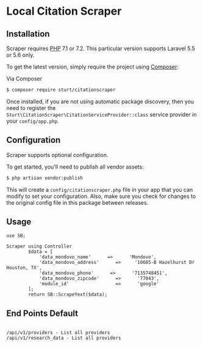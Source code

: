 # Local Citation Scraper





## Installation

Scraper requires [PHP](https://php.net) 7.1 or 7.2. This particular version supports Laravel 5.5 or 5.6 only.

To get the latest version, simply require the project using [Composer](https://getcomposer.org):


Via Composer

``` bash
$ composer require sturt/citationscraper
```

Once installed, if you are not using automatic package discovery, then you need to register the `Sturt\CitationScraper\CitationServiceProvider::class` service provider in your `config/app.php`.

## Configuration

Scraper supports optional configuration.

To get started, you'll need to publish all vendor assets:

```bash
$ php artisan vendor:publish
```

This will create a `config/citationscraper.php` file in your app that you can modify to set your configuration. Also, make sure you check for changes to the original config file in this package between releases.



## Usage

```
use SB;

Scraper using Controller
        $data = [
            'data_mondovo_name'      =>      'Mondovo',
            'data_mondovo_address'      =>     '10685-B Hazelhurst Dr Houston, TX',
            'data_mondovo_phone'      =>      '7135748451',
            'data_mondovo_zipcode'      =>      '77043',
            'module_id'                 =>      'google'
        ];
        return SB::ScrapeYext($data);

```


## End Points Default

```

/api/v1/providers - List all providers
/api/v1/research_data - List all providers

```
